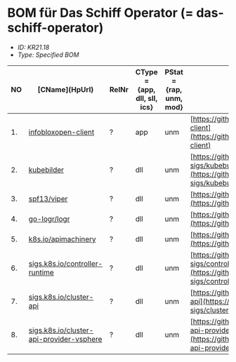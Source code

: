 <!--

(c) Karsten Reincke, Deutsche Telekom AG

-->
# BOM für Das Schiff Operator (= das-schiff-operator)

* *ID: KR21.18*
* *Type: Specified BOM*

|NO|\[CName\](HpUrl)|RelNr|CType = {app, dll, sll, ics}|PStat = {rap, unm, mod}|\[RepoUrl\](RepoUrl)|\[SpdxId\](LTUrl)|LTType = {stal, embl, olst}|NFile = {irr, no, \[yes](NFUrl)}|
|---|---|---|---|---|---|---|---|---|
| 1. | [infobloxopen-client](https://github.com/infobloxopen/infoblox-client) | ? | app| unm | [https://github.com/infobloxopen/infoblox-client](https://github.com/infobloxopen/infoblox-client) | [Apache-2.0](https://github.com/infobloxopen/infoblox-client/blob/master/LICENSE) | stal | no |
| 2. | [kubebilder](https://github.com/kubernetes-sigs/kubebuilder/) | ? | dll | unm | [https://github.com/kubernetes-sigs/kubebuilder/](https://github.com/kubernetes-sigs/kubebuilder/) | [Apache-2.0](https://github.com/kubernetes-sigs/kubebuilder/blob/master/LICENSE) | stal | no |
| 3. | [spf13/viper](https://github.com/spf13/viper) | ? | dll | unm | [https://github.com/spf13/viper](https://github.com/spf13/viper) | [MIT](https://github.com/spf13/viper/blob/master/LICENSE) | stal | irr |
| 4. | [go-logr/logr](https://pkg.go.dev/github.com/go-logr/logr) | ? | dll | unm | [https://github.com/go-logr/logr](https://github.com/go-logr/logr) | [Apache-2.0](https://github.com/go-logr/logr/blob/master/LICENSE) | stal | no |
| 5. | [k8s.io/apimachinery](https://pkg.go.dev/k8s.io/apimachinery) | ? | dll | unm| [https://github.com/kubernetes/apimachinery/](https://github.com/kubernetes/apimachinery/) | [Apache-2.0](https://github.com/kubernetes/apimachinery/blob/master/LICENSE) | stal | no |
| 6. | [sigs.k8s.io/controller-runtime](https://pkg.go.dev/sigs.k8s.io/controller-runtime) | ? | dll | unm | [https://github.com/kubernetes-sigs/controller-runtime/](https://github.com/kubernetes-sigs/controller-runtime/) | [Apache-2.0](https://github.com/kubernetes-sigs/controller-runtime/blob/master/LICENSE) | stal | no |
| 7. | [sigs.k8s.io/cluster-api](https://github.com/kubernetes-sigs/cluster-api) | ? | dll | unm | [https://github.com/kubernetes-sigs/cluster-api](https://github.com/kubernetes-sigs/cluster-api) | [Apache-2.0](https://github.com/kubernetes-sigs/cluster-api/blob/main/LICENSE) | stal | no |
| 8. | [sigs.k8s.io/cluster-api-provider-vsphere](https://github.com/kubernetes-sigs/cluster-api-provider-vsphere) | ? | dll | unm | [https://github.com/kubernetes-sigs/cluster-api-provider-vsphere](https://github.com/kubernetes-sigs/cluster-api-provider-vsphere) | [Apache-2.0](https://github.com/kubernetes-sigs/cluster-api-provider-vsphere/blob/master/LICENSE) |
